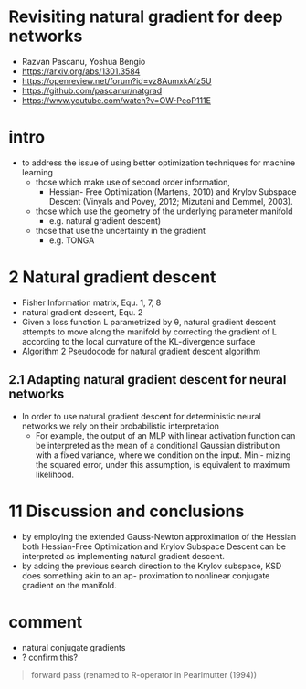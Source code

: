 # Revisiting natural gradient for deep networks
* Razvan Pascanu, Yoshua Bengio
* https://arxiv.org/abs/1301.3584
* https://openreview.net/forum?id=vz8AumxkAfz5U
* https://github.com/pascanur/natgrad
* https://www.youtube.com/watch?v=OW-PeoP111E

# intro
* to address the issue of using better optimization techniques for machine learning
  * those which make use of second order information,
    * Hessian- Free Optimization (Martens, 2010) and
      Krylov Subspace Descent (Vinyals and Povey, 2012; Mizutani and Demmel, 2003).
  * those which use the geometry of the underlying parameter manifold
    * e.g. natural gradient descent)
  * those that use the uncertainty in the gradient
    * e.g. TONGA

# 2 Natural gradient descent
* Fisher Information matrix, Equ. 1, 7, 8
* natural gradient descent, Equ. 2
* Given a loss function L parametrized by θ, natural gradient descent attempts to move along the
manifold by correcting the gradient of L according to the local curvature of the KL-divergence
surface
* Algorithm 2 Pseudocode for natural gradient descent algorithm

## 2.1 Adapting natural gradient descent for neural networks
* In order to use natural gradient descent for deterministic neural networks we rely on their probabilistic interpretation
  * For example, the output of an MLP with linear activation function can be interpreted as the mean of
    a conditional Gaussian distribution with a fixed variance, where we condition on the input. Mini-
    mizing the squared error, under this assumption, is equivalent to maximum likelihood.

# 11 Discussion and conclusions
* by employing the
extended Gauss-Newton approximation of the Hessian both Hessian-Free Optimization and Krylov
Subspace Descent can be interpreted as implementing natural gradient descent.
* by adding the previous search direction to the Krylov subspace, KSD does something akin to an ap-
proximation to nonlinear conjugate gradient on the manifold.

# comment
* natural conjugate gradients
* ? confirm this?
>  forward pass (renamed to R-operator in Pearlmutter (1994))

